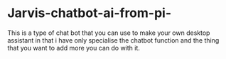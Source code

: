 # Jarvis-chatbot-ai-from-pi-
This is a type of chat bot that you can use to make your own desktop assistant in that i have only specialise the chatbot function and the thing that you want to add more you can do with it.
